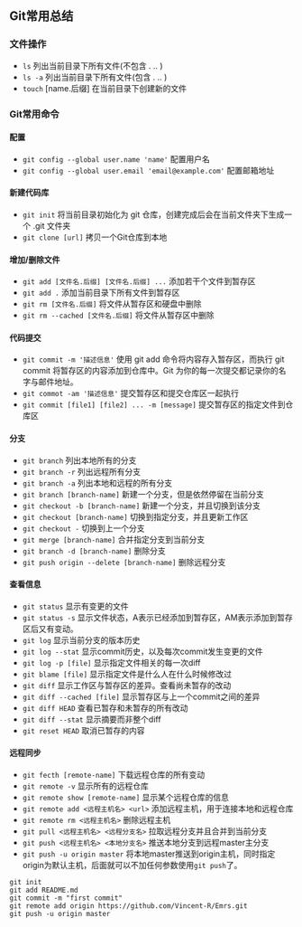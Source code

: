## Git常用总结

### 文件操作

* `ls` 列出当前目录下所有文件(不包含 . .. )
* `ls -a` 列出当前目录下所有文件(包含 . .. )
* `touch` [name.后缀] 在当前目录下创建新的文件

### Git常用命令

#### 配置

* `git config --global user.name 'name'` 配置用户名
* `git config --global user.email 'email@example.com'` 配置邮箱地址

#### 新建代码库

* `git init` 将当前目录初始化为 git 仓库，创建完成后会在当前文件夹下生成一个 .git 文件夹
* `git clone [url]` 拷贝一个Git仓库到本地

#### 增加/删除文件

* `git add [文件名.后缀] [文件名.后缀] ...` 添加若干个文件到暂存区
* `git add .` 添加当前目录下所有文件到暂存区
* `git rm [文件名.后缀]` 将文件从暂存区和硬盘中删除
* `git rm --cached [文件名.后缀]` 将文件从暂存区中删除

#### 代码提交

* `git commit -m '描述信息'` 使用 git add 命令将内容存入暂存区，而执行 git commit 将暂存区的内容添加到仓库中。Git 为你的每一次提交都记录你的名字与邮件地址。
* `git commot -am '描述信息'` 提交暂存区和提交仓库区一起执行
* `git commit [file1] [file2] ... -m [message]` 提交暂存区的指定文件到仓库区

#### 分支

* `git branch` 列出本地所有的分支
* `git branch -r` 列出远程所有分支
* `git branch -a` 列出本地和远程的所有分支
* `git branch [branch-name]` 新建一个分支，但是依然停留在当前分支
* `git checkout -b [branch-name]` 新建一个分支，并且切换到该分支
* `git checkout [branch-name]` 切换到指定分支，并且更新工作区
* `git checkout -` 切换到上一个分支
* `git merge [branch-name]` 合并指定分支到当前分支
* `git branch -d [branch-name]` 删除分支
* `git push origin --delete [branch-name]` 删除远程分支


#### 查看信息
* `git status` 显示有变更的文件
* `git status -s` 显示文件状态，A表示已经添加到暂存区，AM表示添加到暂存区后又有变动。
* `git log` 显示当前分支的版本历史
* `git log --stat` 显示commit历史，以及每次commit发生变更的文件
* `git log -p [file]` 显示指定文件相关的每一次diff
* `git blame [file]` 显示指定文件是什么人在什么时候修改过
* `git diff` 显示工作区与暂存区的差异。查看尚未暂存的改动
* `git diff --cached [file]` 显示暂存区与上一个commit之间的差异
* `git diff HEAD` 查看已暂存和未暂存的所有改动
* `git diff --stat` 显示摘要而非整个diff
* `git reset HEAD` 取消已暂存的内容

#### 远程同步

* `git fecth [remote-name]` 下载远程仓库的所有变动
* `git remote -v` 显示所有的远程仓库
* `git remote show [remote-name]` 显示某个远程仓库的信息
* `git remote add <远程主机名> <url>` 添加远程主机，用于连接本地和远程仓库
* `git remote rm <远程主机名>` 删除远程主机
* `git pull <远程主机名> <远程分支名>` 拉取远程分支并且合并到当前分支
* `git push <远程主机名> <本地分支名>` 推送本地分支到远程master主分支
* `git push -u origin master` 将本地master推送到origin主机，同时指定origin为默认主机，后面就可以不加任何参数使用`git push`了。

```
git init
git add README.md
git commit -m "first commit"
git remote add origin https://github.com/Vincent-R/Emrs.git
git push -u origin master
```
